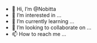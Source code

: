- 👋 Hi, I’m @Nobitta
- 👀 I’m interested in ...
- 🌱 I’m currently learning ...
- 💞️ I’m looking to collaborate on ...
- 📫 How to reach me ...

<!---
Nobitta/Nobitta is a ✨ special ✨ repository because its `README.md` (this file) appears on your GitHub profile.
You can click the Preview link to take a look at your changes.
--->
